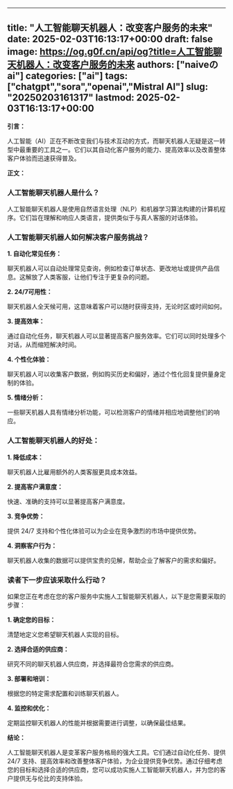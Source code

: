 
---
title: "人工智能聊天机器人：改变客户服务的未来"
date: 2025-02-03T16:13:17+00:00
draft: false
image: https://og.g0f.cn/api/og?title=人工智能聊天机器人：改变客户服务的未来
authors: ["naiveのai"]
categories: ["ai"]
tags: ["chatgpt","sora","openai","Mistral AI"]
slug: "20250203161317"
lastmod: 2025-02-03T16:13:17+00:00
---
**引言：**

人工智能（AI）正在不断改变我们与技术互动的方式，而聊天机器人无疑是这一转型中最重要的工具之一。它们以其自动化客户服务的能力、提高效率以及改善整体客户体验而迅速获得普及。

**正文：**

### 人工智能聊天机器人是什么？

人工智能聊天机器人是使用自然语言处理（NLP）和机器学习算法构建的计算机程序。它们旨在理解和响应人类语言，提供类似于与真人客服的对话体验。

### 人工智能聊天机器人如何解决客户服务挑战？

**1. 自动化常见任务：**

聊天机器人可以自动处理常见查询，例如检查订单状态、更改地址或提供产品信息。这解放了人类客服，让他们专注于更复杂的问题。

**2. 24/7可用性：**

聊天机器人全天候可用，这意味着客户可以随时获得支持，无论时区或时间如何。

**3. 提高效率：**

通过自动化任务，聊天机器人可以显著提高客户服务效率。它们可以同时处理多个对话，从而缩短解决时间。

**4. 个性化体验：**

聊天机器人可以收集客户数据，例如购买历史和偏好，通过个性化回复提供量身定制的体验。

**5. 情绪分析：**

一些聊天机器人具有情绪分析功能，可以检测客户的情绪并相应地调整他们的响应。

### 人工智能聊天机器人的好处：

**1. 降低成本：**

聊天机器人比雇用额外的人类客服更具成本效益。

**2. 提高客户满意度：**

快速、准确的支持可以显著提高客户满意度。

**3. 竞争优势：**

提供 24/7 支持和个性化体验可以为企业在竞争激烈的市场中提供优势。

**4. 洞察客户行为：**

聊天机器人收集的数据可以提供宝贵的见解，帮助企业了解客户的需求和偏好。

### 读者下一步应该采取什么行动？

如果您正在考虑在您的客户服务中实施人工智能聊天机器人，以下是您需要采取的步骤：

**1. 确定您的目标：**

清楚地定义您希望聊天机器人实现的目标。

**2. 选择合适的供应商：**

研究不同的聊天机器人供应商，并选择最符合您需求的供应商。

**3. 部署和培训：**

根据您的特定需求配置和训练聊天机器人。

**4. 监控和优化：**

定期监控聊天机器人的性能并根据需要进行调整，以确保最佳结果。

**结论：**

人工智能聊天机器人是变革客户服务格局的强大工具。它们通过自动化任务、提供 24/7 支持、提高效率和改善整体客户体验，为企业提供竞争优势。通过仔细考虑您的目标和选择合适的供应商，您可以成功实施人工智能聊天机器人，并为您的客户提供无与伦比的支持体验。